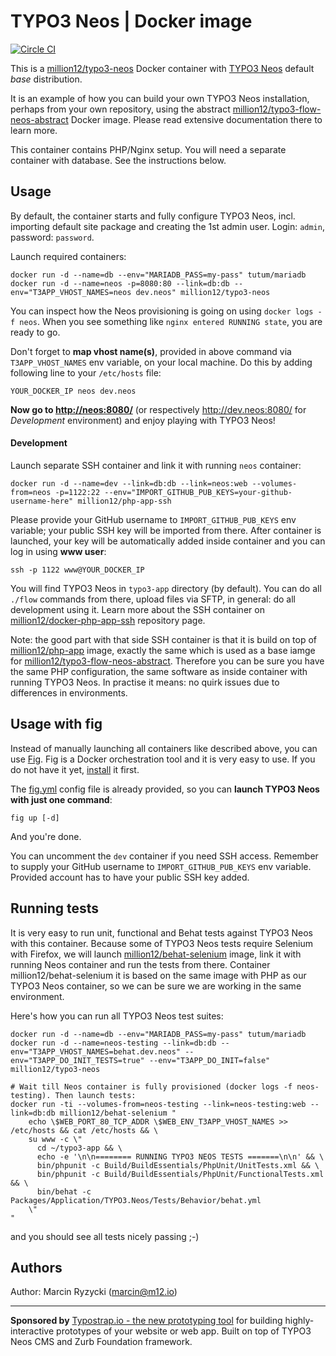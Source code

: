 # TYPO3 Neos | Docker image
[![Circle CI](https://circleci.com/gh/million12/docker-typo3-neos.png?style=badge)](https://circleci.com/gh/million12/docker-typo3-neos)

This is a [million12/typo3-neos](https://registry.hub.docker.com/u/million12/typo3-neos/) Docker container with [TYPO3 Neos](http://neos.typo3.org) default *base* distribution.

It is an example of how you can build your own TYPO3 Neos installation, perhaps from your own repository, using the abstract [million12/typo3-flow-neos-abstract](https://github.com/million12/docker-typo3-flow-neos-abstract) Docker image. Please read extensive documentation there to learn more.
 
This container contains PHP/Nginx setup. You will need a separate container with database. See the instructions below.

## Usage

By default, the container starts and fully configure TYPO3 Neos, incl. importing default site package and creating the 1st admin user. Login: `admin`, password: `password`.

Launch required containers:

```
docker run -d --name=db --env="MARIADB_PASS=my-pass" tutum/mariadb
docker run -d --name=neos -p=8080:80 --link=db:db --env="T3APP_VHOST_NAMES=neos dev.neos" million12/typo3-neos
```

You can inspect how the Neos provisioning is going on using `docker logs -f neos`. When you see something like `nginx entered RUNNING state`, you are ready to go.

Don't forget to **map vhost name(s)**, provided in above command via `T3APP_VHOST_NAMES` env variable, on your local machine. Do this by adding following line to your `/etc/hosts` file:  
```
YOUR_DOCKER_IP neos dev.neos
```

**Now go to [http://neos:8080/](http://neos:8080/)** (or respectively http://dev.neos:8080/ for *Development* environment) and enjoy playing with TYPO3 Neos!

#### Development

Launch separate SSH container and link it with running `neos` container:
``` 
docker run -d --name=dev --link=db:db --link=neos:web --volumes-from=neos -p=1122:22 --env="IMPORT_GITHUB_PUB_KEYS=your-github-username-here" million12/php-app-ssh
```  
Please provide your GitHub username to `IMPORT_GITHUB_PUB_KEYS` env variable; your public SSH key will be imported from there. After container is launched, your key will be automatically added inside container and you can log in using **www user**:  
```
ssh -p 1122 www@YOUR_DOCKER_IP
```

You will find TYPO3 Neos in `typo3-app` directory (by default). You can do all `./flow` commands from there, upload files via SFTP, in general: do all development using it. Learn more about the SSH container on [million12/docker-php-app-ssh](https://github.com/million12/docker-php-app-ssh) repository page.

Note: the good part with that side SSH container is that it is build on top of [million12/php-app](https://github.com/million12/docker-php-app) image, exactly the same which is used as a base iamge for [million12/typo3-flow-neos-abstract](https://github.com/million12/docker-typo3-flow-neos-abstract). Therefore you can be sure you have the same PHP configuration, the same software as inside container with running TYPO3 Neos. In practise it means: no quirk issues due to differences in environments.


## Usage with fig

Instead of manually launching all containers like described above, you can use [Fig](http://www.fig.sh/). Fig is a Docker orchestration tool and it is very easy to use. If you do not have it yet, [install](http://www.fig.sh/install.html) it first. 

The [fig.yml](fig.yml) config file is already provided, so you can **launch TYPO3 Neos with just one command**:  
```
fig up [-d]
```

And you're done.

You can uncomment the `dev` container if you need SSH access. Remember to supply your GitHub username to `IMPORT_GITHUB_PUB_KEYS` env variable. Provided account has to have your public SSH key added.


## Running tests

It is very easy to run unit, functional and Behat tests against TYPO3 Neos with this container. Because some of TYPO3 Neos tests require Selenium with Firefox, we will launch [million12/behat-selenium](https://github.com/million12/docker-behat-selenium) image, link it with running Neos container and run the tests from there. Container million12/behat-selenium it is based on the same image with PHP as our TYPO3 Neos container, so we can be sure we are working in the same environment.

Here's how you can run all TYPO3 Neos test suites:  
```
docker run -d --name=db --env="MARIADB_PASS=my-pass" tutum/mariadb
docker run -d --name=neos-testing --link=db:db --env="T3APP_VHOST_NAMES=behat.dev.neos" --env="T3APP_DO_INIT_TESTS=true" --env="T3APP_DO_INIT=false" million12/typo3-neos

# Wait till Neos container is fully provisioned (docker logs -f neos-testing). Then launch tests:
docker run -ti --volumes-from=neos-testing --link=neos-testing:web --link=db:db million12/behat-selenium "
    echo \$WEB_PORT_80_TCP_ADDR \$WEB_ENV_T3APP_VHOST_NAMES >> /etc/hosts && cat /etc/hosts && \
    su www -c \"
      cd ~/typo3-app && \
      echo -e '\n\n======== RUNNING TYPO3 NEOS TESTS =======\n\n' && \
      bin/phpunit -c Build/BuildEssentials/PhpUnit/UnitTests.xml && \
      bin/phpunit -c Build/BuildEssentials/PhpUnit/FunctionalTests.xml && \
      bin/behat -c Packages/Application/TYPO3.Neos/Tests/Behavior/behat.yml
    \"
"
```  
and you should see all tests nicely passing ;-)

## Authors

Author: Marcin Ryzycki (<marcin@m12.io>)  

---

**Sponsored by** [Typostrap.io - the new prototyping tool](http://typostrap.io/) for building highly-interactive prototypes of your website or web app. Built on top of TYPO3 Neos CMS and Zurb Foundation framework.
